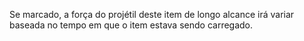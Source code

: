 Se marcado, a força do projétil deste item de longo alcance irá variar baseada no tempo em que o item estava sendo carregado.
